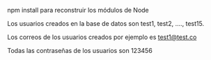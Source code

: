 npm install para reconstruir los módulos de Node

Los usuarios creados en la base de datos son test1, test2, ...., test15.

Los correos de los usuarios creados por ejemplo es test1@test.co

Todas las contraseñas de los usuarios son 123456